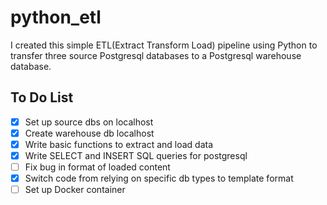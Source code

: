 # python_etl
I created this simple ETL(Extract Transform Load) pipeline using Python to transfer three source Postgresql databases to a Postgresql warehouse database. 

## To Do List
- [X] Set up source dbs on localhost
- [X] Create warehouse db localhost
- [X] Write basic functions to extract and load data
- [X] Write SELECT and INSERT SQL queries for postgresql  
- [ ] Fix bug in format of loaded content 
- [X] Switch code from relying on specific db types to template format
- [ ] Set up Docker container
